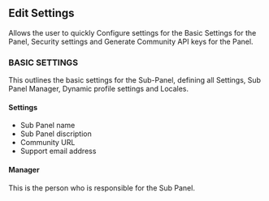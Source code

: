 ## Edit Settings

Allows the user to quickly Configure settings for the Basic Settings for the Panel, Security settings and Generate Community API keys for the Panel.  

### BASIC SETTINGS

This outlines the basic settings for the Sub-Panel, defining all Settings, Sub Panel Manager, Dynamic profile settings and Locales.

#### Settings  
- Sub Panel name
- Sub Panel discription
- Community URL
- Support email address

#### Manager

This is the person who is responsible for the Sub Panel.
